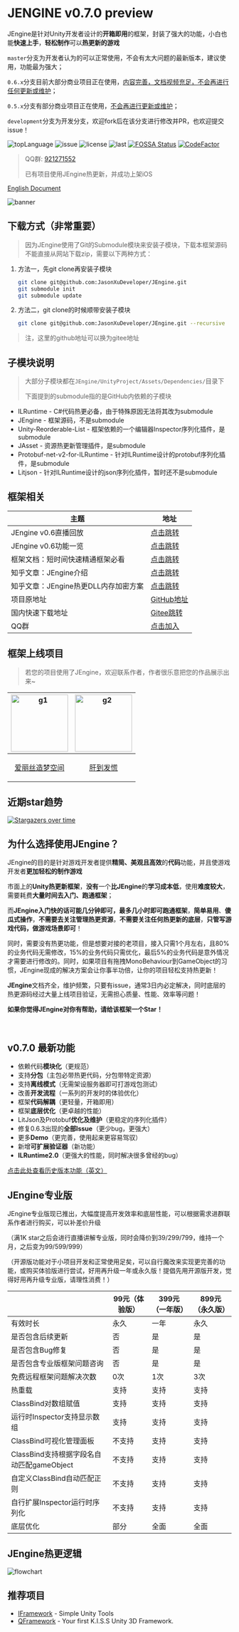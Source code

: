 # JENGINE v0.7.0 preview

JEngine是针对Unity开发者设计的**开箱即用**的框架，封装了强大的功能，小白也能**快速上手**，**轻松制作**可以**热更新的游戏**

```master```分支为开发者认为的可以正常使用，不会有太大问题的最新版本，建议使用，功能最为强大；

```0.6.x```分支目前大部分商业项目正在使用，<u>内容完善，文档视频充足，不会再进行任何更新或维护</u>；

```0.5.x```分支有部分商业项目正在使用，<u>不会再进行更新或维护</u>；

```development```分支为开发分支，欢迎fork后在该分支进行修改并PR，也欢迎提交issue！

![topLanguage](https://img.shields.io/github/languages/top/JasonXuDeveloper/JEngine)
![issue](https://img.shields.io/github/issues/JasonXuDeveloper/JEngine)
![license](https://img.shields.io/github/license/JasonXuDeveloper/JEngine)
![last](https://img.shields.io/github/last-commit/JasonXuDeveloper/JEngine)
[![FOSSA Status](https://app.fossa.com/api/projects/git%2Bgithub.com%2FJasonXuDeveloper%2FJEngine.svg?type=shield)](https://app.fossa.com/projects/git%2Bgithub.com%2FJasonXuDeveloper%2FJEngine?ref=badge_shield)
[![CodeFactor](https://www.codefactor.io/repository/github/jasonxudeveloper/jengine/badge)](https://www.codefactor.io/repository/github/jasonxudeveloper/jengine)



> QQ群: [921271552](https://jq.qq.com/?_wv=1027&k=cF4hODjW)
>
> 已有项目使用JEngine热更新，并成功上架iOS
>

[English Document](README_en-us.md)

![banner](https://s1.ax1x.com/2020/10/09/0rtUL4.png)



## 下载方式（非常重要）

> 因为JEngine使用了Git的Submodule模块来安装子模块，下载本框架源码不能直接从网站下载zip，需要以下两种方式：

1. 方法一，先git clone再安装子模块

   ```bash
   git clone git@github.com:JasonXuDeveloper/JEngine.git
   git submodule init
   git submodule update
   ```

2. 方法二，git clone的时候顺带安装子模块

   ```bash
   git clone git@github.com:JasonXuDeveloper/JEngine.git --recursive
   ```

> 注，这里的github地址可以换为gitee地址



## 子模块说明

> 大部分子模块都在```JEngine/UnityProject/Assets/Dependencies/```目录下
>
> 下面提到的submodule指的是GitHub内依赖的子模块

- ILRuntime - C#代码热更必备，由于特殊原因无法将其改为submodule
- JEngine - 框架源码，不是submodule
- Unity-Reorderable-List - 框架依赖的一个编辑器Inspector序列化插件，是submodule
- JAsset - 资源热更新管理插件，是submodule
- Protobuf-net-v2-for-ILRuntime - 针对ILRuntime设计的protobuf序列化插件，是submodule
- Litjson - 针对ILRuntime设计的json序列化插件，暂时还不是submodule



## 框架相关

  | 主题                                 | 地址                                                      |
  | ------------------------------------ | --------------------------------------------------------- |
  | JEngine v0.6直播回放                 | [点击跳转](https://www.bilibili.com/video/BV1My4y1B7FL/)  |
  | JEngine v0.6功能一览                 | [点击跳转](https://www.bilibili.com/video/BV1Yv411j7wS/)  |
  | 框架文档：短时间快速精通框架必看     | [点击跳转](https://xgamedev.uoyou.com/)                   |
  | 知乎文章：JEngine介绍                | [点击跳转](https://zhuanlan.zhihu.com/p/218105381)        |
  | 知乎文章：JEngine热更DLL内存加密方案 | [点击跳转](https://zhuanlan.zhihu.com/p/356693738)        |
  | 项目原地址                           | [GitHub地址](https://github.com/JasonXuDeveloper/JEngine) |
  | 国内快速下载地址                     | [Gitee跳转](https://gitee.com/JasonXuDeveloper/JEngine)   |
  | QQ群                                 | [点击加入](https://jq.qq.com/?_wv=1027&k=cF4hODjW)        |

  ## 框架上线项目

  > 若您的项目使用了JEngine，欢迎联系作者，作者很乐意把您的作品展示出来~

  | <img src="https://img.tapimg.com/market/lcs/b2d125432dffa4741c929ddceb3bf95f_360.png?imageMogr2/auto-orient/strip" alt="g1" width="128" height="128" /> | <img src="https://img.tapimg.com/market/lcs/378c87731ce06ab8338977c90761a187_360.png?imageMogr2/auto-orient/strip" alt="g2" width="128" height="128" /> |
  | ------------------------------------------------------------ | ------------------------------------------------------------ |
  | <p align="center">[爱丽丝造梦空间](https://www.taptap.com/app/224117)</p> | <p align="center">[肝到发慌](https://www.taptap.com/app/225175)</p> |





## 近期star趋势

[![Stargazers over time](https://starchart.cc/JasonXuDeveloper/JEngine.svg)](https://starchart.cc/JasonXuDeveloper/JEngine)

## 为什么选择使用JEngine？

JEngine的目的是针对游戏开发者提供**精简、美观且高效**的**代码**功能，并且使游戏开发者**更加轻松的制作游戏**

市面上的**Unity热更新框架**，**没有**一个**比JEngine**的**学习成本低**，使用**难度较大**，需要耗费**大量时间去入门、跑通框架**；

而**JEngine入门快的话可能几分钟即可，最多几小时即可跑通框架**，**简单易用**、**傻瓜式操作**，**不需要去关注管理热更资源**，**不需要关注任何热更新的底层**，**只管写游戏代码，做游戏场景即可**！

同时，需要没有热更功能，但是想要对接的老项目，接入只需1个月左右，且80%的业务代码无需修改，15%的业务代码只需优化，最后5%的业务代码是意外情况才需要进行修改的。同时，如果项目有拖拽MonoBehaviour到GameObject的习惯，JEngine现成的解决方案会让你事半功倍，让你的项目轻松支持热更新！

**JEngine**文档齐全，维护频繁，只要有issue，通常3日内必定解决，同时底层的热更源码经过大量上线项目验证，无需担心质量、性能、效率等问题！

**如果你觉得JEngine对你有帮助，请给该框架一个Star！**

​    

  ## v0.7.0 最新功能

  - 依赖代码**模块化**（更规范）
  - 支持**分包**（主包必带热更代码，分包带特定资源）
  - 支持**离线模式**（无需架设服务器即可打游戏包测试）
  - 改善**开发流程**（一系列的开发时的体验优化）
  - 框架**代码解耦**（更轻量，开箱即用）
  - 框架**底层优化**（更卓越的性能）
  - LitJson及Protobuf**优化及维护**（更稳定的序列化插件）
  - 修复0.6.3出现的**全部Issue**（更少bug，更强大）
  - 更多**Demo**（更完善，使用起来更容易驾驭）
  - 新增**可扩展验证器**（新功能）
  - **ILRuntime2.0**（更强大的性能，同时解决很多曾经的bug）

  [点击此处查看历史版本功能（英文）](CHANGE.md)

  

  ## JEngine专业版

  JEngine专业版现已推出，大幅度提高开发效率和底层性能，可以根据需求进群联系作者进行购买，可以补差价升级

  （满1K star之后会进行直播讲解专业版，同时会降价到39/299/799，维持一个月，之后变为99/599/999）

  （开源版功能对于小项目开发和正常使用足矣，可以自行魔改来实现更完善的功能，或购买体验版进行尝试，好用再升级一年或永久版！提倡先用开源版开发，觉得好用再升级专业版，请理性消费！）

  |                                           | 99元（体验版） | 399元（一年版） | 899元（永久版） |
  | ----------------------------------------- | -------------- | --------------- | --------------- |
  | 有效时长                                  | 永久           | 一年            | 永久            |
  | 是否包含后续更新                          | 否             | 是              | 是              |
  | 是否包含Bug修复                           | 否             | 是              | 是              |
  | 是否包含专业版框架问题咨询                | 否             | 是              | 是              |
  | 免费远程框架问题解决次数                  | 0次            | 1次             | 3次             |
  | 热重载                                    | 支持           | 支持            | 支持            |
  | ClassBind对数组赋值                       | 支持           | 支持            | 支持            |
  | 运行时Inspector支持显示数组               | 支持           | 支持            | 支持            |
  | ClassBind可视化管理面板                   | 不支持         | 支持            | 支持            |
  | ClassBind支持根据字段名自动匹配gameObject | 不支持         | 支持            | 支持            |
  | 自定义ClassBind自动匹配正则               | 不支持         | 支持            | 支持            |
  | 自行扩展Inspector运行时序列化             | 不支持         | 支持            | 支持            |
  | 底层优化                                  | 部分           | 全面            | 全面            |

  

  ## JEngine热更逻辑

  ![flowchart](https://s1.ax1x.com/2020/09/06/wenIpV.png)

  

  ## 推荐项目

  - [IFramework](https://github.com/OnClick9927/IFramework) - Simple Unity Tools
  - [QFramework](https://github.com/liangxiegame/QFramework) - Your first K.I.S.S Unity 3D Framework.
